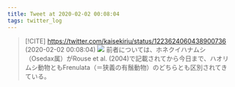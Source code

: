 ```yaml
---
title: Tweet at 2020-02-02 00:08:04
tags: twitter_log
---
```


> [!CITE] https://twitter.com/kaisekiriu/status/1223624060438900736 (2020-02-02 00:08:04)
> ![](https://twitter.com/kaisekiriu/status/1223624060438900736)
> 前者については、ホネクイハナムシ（Osedax属）がRouse et al. (2004)で記載されてから今日まで、ハオリムシ動物ともFrenulata（＝狭義の有鬚動物）のどちらとも区別されてきている。
